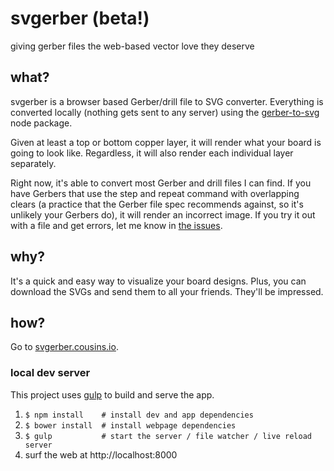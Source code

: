 # svgerber (beta!)
giving gerber files the web-based vector love they deserve

## what?
svgerber is a browser based Gerber/drill file to SVG converter. Everything is converted locally (nothing gets sent to any server) using the [gerber-to-svg](https://github.com/mcous/gerber-to-svg) node package.

Given at least a top or bottom copper layer, it will render what your board is going to look like. Regardless, it will also render each individual layer separately.

Right now, it's able to convert most Gerber and drill files I can find. If you have Gerbers that use the step and repeat command with overlapping clears (a practice that the Gerber file spec recommends against, so it's unlikely your Gerbers do), it will render an incorrect image. If you try it out with a file and get errors, let me know in [the issues](https://github.com/mcous/svgerber/issues).

## why?
It's a quick and easy way to visualize your board designs. Plus, you can download the SVGs and send them to all your friends. They'll be impressed.

## how?
Go to [svgerber.cousins.io](http://svgerber.cousins.io).

### local dev server
This project uses [gulp](http://gulpjs.com) to build and serve the app.

1. `$ npm install    # install dev and app dependencies`
2. `$ bower install  # install webpage dependencies`
2. `$ gulp           # start the server / file watcher / live reload server`
3. surf the web at http://localhost:8000
